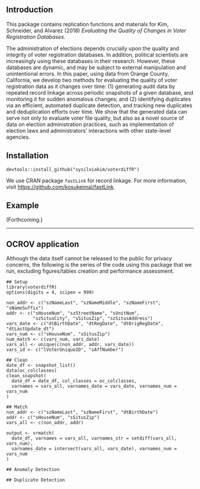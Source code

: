## Introduction

This package contains replication functions and materials for Kim, Schneider, and Alvarez (2018) *Evaluating the Quality of Changes in Voter Registration Databases*. 

The administration of elections depends crucially upon the quality and integrity of voter registration databases. In addition, political scientists  are increasingly using these databases in their research. However, these databases are dynamic, and may be subject to external manipulation and unintentional errors. In this paper, using data from Orange County, California, we develop two methods for evaluating the quality of voter registration data as it changes over time: (1) generating audit data by repeated record linkage across periodic snapshots of a given database, and monitoring it for sudden anomalous changes; and (2) identifying duplicates via an efficient, automated duplicate detection, and tracking new duplicates and deduplication efforts over time. We show that the generated data can serve not only to evaluate voter file quality, but also as a novel source of data on election administration practices, such as implementation of election laws and administrators' interactions with other state-level agencies.

## Installation

```
devtools::install_github("sysilviakim/voterdiffR")
```

We use CRAN package `fastLink` for record linkage. For more information, visit https://github.com/kosukeimai/fastLink. 

## Example

(Forthcoming.)

--------------------------------------------

## OCROV application

Although the data itself cannot be released to the public for privacy concerns, the following is the series of the code using this package that we run, excluding figures/tables creation and performance assessment.

```
## Setup
library(voterdiffR)
options(digits = 4, scipen = 999)

non_addr <- c("szNameLast", "szNameMiddle", "szNameFirst", "sNameSuffix")
addr <- c("sHouseNum", "szStreetName", "sUnitNum", 
          "szSitusCity", "sSitusZip", "szSitusAddress")
vars_date <- c("dtBirthDate", "dtRegDate", "dtOrigRegDate", "dtLastUpdate_dt")
vars_num <- c("sHouseNum", "sSitusZip")
num_match <- c(vars_num, vars_date)
vars_all <- unique(c(non_addr, addr, vars_date))
vars_id <- c("lVoterUniqueID", "sAffNumber")

## Clean
date_df <- snapshot_list()
data(oc_colclasses)
clean_snapshot(
  date_df = date_df, col_classes = oc_colclasses, 
  varnames = vars_all, varnames_date = vars_date, varnames_num = vars_num
)

## Match
non_addr <- c("szNameLast", "szNameFirst", "dtBirthDate")
addr <- c("sHouseNum", "sSitusZip")
vars_all <- c(non_addr, addr)

output <- vrmatch(
  date_df, varnames = vars_all, varnames_str = setdiff(vars_all, vars_num),
  varnames_date = intersect(vars_all, vars_date), varnames_num = vars_num
)

## Anomaly Detection

## Duplicate Detection


```
